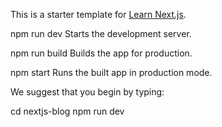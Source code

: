 This is a starter template for [Learn Next.js](https://nextjs.org/learn).

npm run dev
Starts the development server.

npm run build
Builds the app for production.

npm start
Runs the built app in production mode.

We suggest that you begin by typing:

cd nextjs-blog
npm run dev
